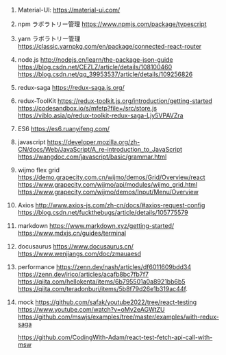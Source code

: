 1. Material-UI:
   https://material-ui.com/

2. npm ラボラトリー管理
   https://www.npmjs.com/package/typescript

3. yarn ラボラトリー管理
   https://classic.yarnpkg.com/en/package/connected-react-router

4. node.js
   http://nodejs.cn/learn/the-package-json-guide
   https://blog.csdn.net/CEZLZ/article/details/108100460
   https://blog.csdn.net/qq_39953537/article/details/109256826

5. redux-saga
   https://redux-saga.js.org/

6. redux-ToolKit
   https://redux-toolkit.js.org/introduction/getting-started
   https://codesandbox.io/s/mfetp?file=/src/store.js
   https://viblo.asia/p/redux-toolkit-redux-saga-Ljy5VPAVZra

7. ES6
   https://es6.ruanyifeng.com/

8. javascript
   https://developer.mozilla.org/zh-CN/docs/Web/JavaScript/A_re-introduction_to_JavaScript
   https://wangdoc.com/javascript/basic/grammar.html

9. wijmo flex grid
   https://demo.grapecity.com.cn/wijmo/demos/Grid/Overview/react
   https://www.grapecity.com/wijmo/api/modules/wijmo_grid.html
   https://www.grapecity.com/wijmo/demos/Input/Menu/Overview

10. Axios
    http://www.axios-js.com/zh-cn/docs/#axios-request-config
    https://blog.csdn.net/fuckthebugs/article/details/105775579

11. markdown
    https://www.markdown.xyz/getting-started/
    https://www.mdxjs.cn/guides/terminal

12. docusaurus
    https://www.docusaurus.cn/
    https://www.wenjiangs.com/doc/zmauaesd

13. performance
    https://zenn.dev/nash/articles/df6011609bdd34
    https://zenn.dev/irico/articles/acafb8bc7fb7f7
    https://qiita.com/hellokenta/items/6b795501a0a8921bb6b5
    https://qiita.com/teradonburi/items/5b8f79d26e1b319ac44f.

14. mock
    https://github.com/safak/youtube2022/tree/react-testing
    https://www.youtube.com/watch?v=oMv2eAGWtZU
    https://github.com/mswjs/examples/tree/master/examples/with-redux-saga

    https://github.com/CodingWith-Adam/react-test-fetch-api-call-with-msw